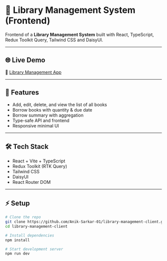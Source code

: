 # 📖 Library Management System (Frontend)

Frontend of a **Library Management System** built with React, TypeScript, Redux Toolkit Query, Tailwind CSS and DaisyUI.

---

## 🌐 Live Demo
🔗 [Library Management App](https://library-management-client-rho-beige.vercel.app/)

---

## 🚀 Features
- Add, edit, delete, and view the list of all books  
- Borrow books with quantity & due date  
- Borrow summary with aggregation  
- Type-safe API and frontend  
- Responsive minimal UI

---

## 🛠️ Tech Stack
- React + Vite + TypeScript  
- Redux Toolkit (RTK Query)  
- Tailwind CSS  
- DaisyUI
- React Router DOM  

---

## ⚡ Setup

```bash
# Clone the repo
git clone https://github.com/Anik-Sarkar-01/library-management-client.git
cd library-management-client

# Install dependencies
npm install

# Start development server
npm run dev
